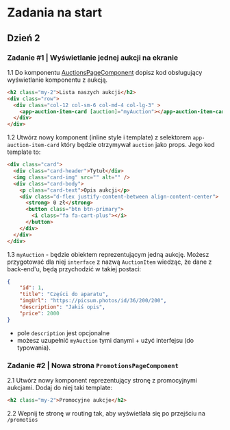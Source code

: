 # Zadania na start
## Dzień 2

### Zadanie #1 | Wyświetlanie jednej aukcji na ekranie

1.1 Do komponentu [AuctionsPageComponent](./src/app/auction/auctions-page/auctions-page.component.ts) dopisz kod obsługujący wyświetlanie komponentu z aukcją.

```html
<h2 class="my-2">Lista naszych aukcji</h2>
<div class="row">
  <div class="col-12 col-sm-6 col-md-4 col-lg-3" >
    <app-auction-item-card [auction]="myAuction"></app-auction-item-card>
  </div>
</div>
```

1.2 Utwórz nowy komponent (inline style i template) z selektorem `app-auction-item-card` który będzie otrzymywał `auction` jako props. Jego kod template to:

```html
<div class="card">
  <div class="card-header">Tytuł</div>
  <img class="card-img" src="" alt="" />
  <div class="card-body">
    <p class="card-text">Opis aukcji</p>
    <div class="d-flex justify-content-between align-content-center">
      <strong> 0 zł</strong>
      <button class="btn btn-primary">
        <i class="fa fa-cart-plus"></i>
      </button>
    </div>
  </div>
</div>
```

1.3 `myAuction` - będzie obiektem reprezentującym jedną aukcję. Możesz przygotować dla niej `interface` z nazwą `AuctionItem` wiedząc, że dane z back-end'u, będą przychodzić w takiej postaci:

```json
{
    "id": 1,
    "title": "Części do aparatu",
    "imgUrl": "https://picsum.photos/id/36/200/200",
    "description": "Jakiś opis",
    "price": 2000
}
```

- pole `description` jest opcjonalne
- możesz uzupełnić `myAuction` tymi danymi + użyć interfejsu (do typowania).

### Zadanie #2 | Nowa strona `PromotionsPageComponent`

2.1 Utwórz nowy komponent reprezentujący stronę z promocyjnymi aukcjami. Dodaj do niej taki template:

```html
<h2 class="my-2">Promocyjne aukcje</h2>
```

2.2 Wepnij te stronę w routing tak, aby wyświetlała się po przejściu na `/promotios` 
